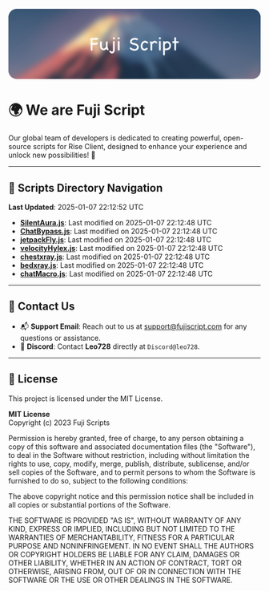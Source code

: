 ![Banner](.github/b.webp)

# 🌍 **We are Fuji Script**

Our global team of developers is dedicated to creating powerful, open-source scripts for Rise Client, designed to enhance your experience and unlock new possibilities! 🌟

---
<!-- SCRIPTS_NAVIGATION_START -->
## 📂 **Scripts Directory Navigation**

**Last Updated**: 2025-01-07 22:12:52 UTC

- **[SilentAura.js](scripts/SilentAura.js)**: Last modified on 2025-01-07 22:12:48 UTC
- **[ChatBypass.js](scripts/ChatBypass.js)**: Last modified on 2025-01-07 22:12:48 UTC
- **[jetpackFly.js](scripts/jetpackFly.js)**: Last modified on 2025-01-07 22:12:48 UTC
- **[velocityHylex.js](scripts/velocityHylex.js)**: Last modified on 2025-01-07 22:12:48 UTC
- **[chestxray.js](scripts/chestxray.js)**: Last modified on 2025-01-07 22:12:48 UTC
- **[bedxray.js](scripts/bedxray.js)**: Last modified on 2025-01-07 22:12:48 UTC
- **[chatMacro.js](scripts/chatMacro.js)**: Last modified on 2025-01-07 22:12:48 UTC

<!-- SCRIPTS_NAVIGATION_END -->

---

## 💬 **Contact Us**  
- 📬 **Support Email**: Reach out to us at [support@fujiscript.com](mailto:support@fujiscript.com) for any questions or assistance.  
- 💬 **Discord**: Contact **Leo728** directly at `Discord@leo728`.

---

## 📜 **License**

This project is licensed under the MIT License.  

**MIT License**  
Copyright (c) 2023 Fuji Scripts  

Permission is hereby granted, free of charge, to any person obtaining a copy of this software and associated documentation files (the "Software"), to deal in the Software without restriction, including without limitation the rights to use, copy, modify, merge, publish, distribute, sublicense, and/or sell copies of the Software, and to permit persons to whom the Software is furnished to do so, subject to the following conditions:  

The above copyright notice and this permission notice shall be included in all copies or substantial portions of the Software.  

THE SOFTWARE IS PROVIDED "AS IS", WITHOUT WARRANTY OF ANY KIND, EXPRESS OR IMPLIED, INCLUDING BUT NOT LIMITED TO THE WARRANTIES OF MERCHANTABILITY, FITNESS FOR A PARTICULAR PURPOSE AND NONINFRINGEMENT. IN NO EVENT SHALL THE AUTHORS OR COPYRIGHT HOLDERS BE LIABLE FOR ANY CLAIM, DAMAGES OR OTHER LIABILITY, WHETHER IN AN ACTION OF CONTRACT, TORT OR OTHERWISE, ARISING FROM, OUT OF OR IN CONNECTION WITH THE SOFTWARE OR THE USE OR OTHER DEALINGS IN THE SOFTWARE.  
